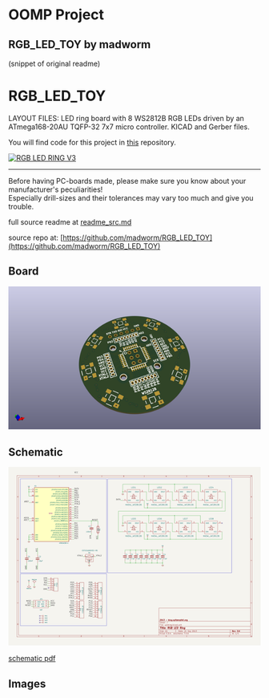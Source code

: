 # OOMP Project  
## RGB_LED_TOY  by madworm  
  
(snippet of original readme)  
  
  
RGB_LED_TOY  
===========  
  
LAYOUT FILES: LED ring board with 8 WS2812B RGB LEDs driven by an ATmega168-20AU TQFP-32 7x7 micro controller. KICAD and Gerber files.  
  
You will find code for this project in [this](https://github.com/madworm/rgb_led_toy_test) repository.  
  
[![RGB LED RING V3](/Docs/pics/IMGP8312.JPG)](/Docs/pics/IMGP8312.JPG)  
  
  
---  
  
Before having PC-boards made, please make sure you know about your manufacturer's peculiarities!  
Especially drill-sizes and their tolerances may vary too much and give you trouble.  
  
  
  full source readme at [readme_src.md](readme_src.md)  
  
source repo at: [https://github.com/madworm/RGB_LED_TOY](https://github.com/madworm/RGB_LED_TOY)  
## Board  
  
[![working_3d.png](working_3d_600.png)](working_3d.png)  
## Schematic  
  
[![working_schematic.png](working_schematic_600.png)](working_schematic.png)  
  
[schematic pdf](working_schematic.pdf)  
## Images  
